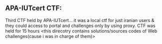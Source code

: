 APA-IUTcert CTF:
--
Third CTF held by APA-IUTcert... it was a local ctf for just iranian users & they could access to portal and challenges only by using proxy.
CTF was held for 15 hours
<this direcotry contains solutions/sources codes of Web challenges(cause i was in charge of them)>